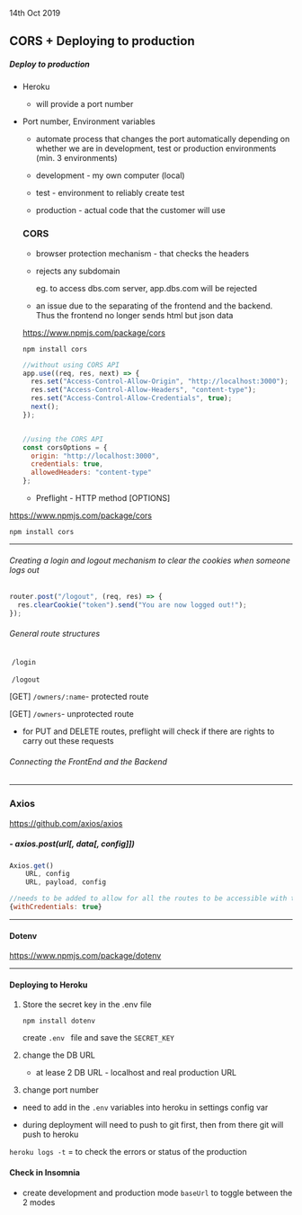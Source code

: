 14th Oct 2019

## CORS + Deploying to production

##### Deploy to production 

- Heroku 

  - will provide a port number

- Port number, Environment variables  

  - automate process that changes the port automatically depending on whether we are in development, test or production environments (min. 3 environments)

  - development - my own computer (local) 

  - test - environment to reliably create test 

  - production - actual code that the customer will use 

    

  ### CORS

  - browser protection mechanism - that checks the headers

  - rejects any subdomain

    eg. to access dbs.com server, app.dbs.com will be rejected

  - an issue due to the separating of the frontend and the backend. Thus the frontend no longer sends html but json data

  

  https://www.npmjs.com/package/cors

  `npm install cors`

  ```js
  //without using CORS API
  app.use((req, res, next) => {
    res.set("Access-Control-Allow-Origin", "http://localhost:3000");
    res.set("Access-Control-Allow-Headers", "content-type");
    res.set("Access-Control-Allow-Credentials", true);
    next();
  });
  
  
  //using the CORS API
  const corsOptions = {
    origin: "http://localhost:3000",
    credentials: true,
    allowedHeaders: "content-type"
  };
  ```

  - Preflight - HTTP method [OPTIONS]



https://www.npmjs.com/package/cors

`npm install cors`

----------------------------------

###### Creating a login and logout mechanism to clear the cookies when someone logs out 

```js
router.post("/logout", (req, res) => {
  res.clearCookie("token").send("You are now logged out!");
});
```



###### General route structures

​			`/login`

​			`/logout`

[GET]  `/owners/:name`- protected route

[GET]   `/owners`- unprotected route



- for PUT and DELETE routes, preflight will check if there are rights to carry out these requests



###### Connecting the FrontEnd and the Backend



----------------

### Axios

https://github.com/axios/axios

##### - axios.post(url[, data[, config]])

```js
Axios.get()
	URL, config
	URL, payload, config 

//needs to be added to allow for all the routes to be accessible with the cookie
{withCredentials: true}
```

------------------

#### Dotenv

https://www.npmjs.com/package/dotenv



----------------------



#### Deploying to Heroku

1. Store the secret key in the .env file

   `npm install dotenv`

   create `.env ` file and save the `SECRET_KEY`

   

2. change the DB URL

   - at lease 2 DB URL - localhost and real production URL



3. change port number



- need to add in the `.env` variables into heroku in settings config var

- during deployment will need to push to git first, then from there git will push to heroku

`heroku logs -t` = to check the errors or status of the production

#### Check in Insomnia

- create development and production mode `baseUrl` to toggle between the 2 modes 

